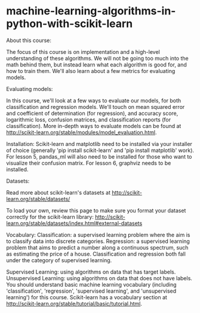 # machine-learning-algorithms-in-python-with-scikit-learn
About this course:

The focus of this course is on implementation and a high-level understanding of these algorithms. We will not be going too much into the math behind them, but instead learn what each 
algorithm is good for, and how to train them. We'll also learn about a few metrics for evaluating models.

Evaluating models:

In this course, we'll look at a few ways to evaluate our models, for both classification and regression models. We'll touch on mean squared error and coefficient of determination 
(for regression), and accuracy score, logarithmic loss, confusion matrices, and classification reports (for classification). More in-depth ways to evaluate models can be found at
http://scikit-learn.org/stable/modules/model_evaluation.html.

Installation:
Scikit-learn and matplotlib need to be installed via your installer of choice (generally 'pip install scikit-learn' and 'pip install matplotlib' work). For lesson 5, pandas_ml will
also need to be installed for those who want to visualize their confusion matrix. For lesson 6, graphviz needs to be installed.

Datasets:

Read more about scikit-learn's datasets at http://scikit-learn.org/stable/datasets/

To load your own, review this page to make sure you format your dataset correctly for the scikit-learn library: http://scikit-learn.org/stable/datasets/index.html#external-datasets

Vocabulary:
Classification: a supervised learning problem where the aim is to classify data into discrete categories.
Regression: a supervised learning problem that aims to predict a number along a continuous spectrum, such as estimating the price of a house.
Classification and regression both fall under the category of supervised learning.

Supervised Learning: using algorithms on data that has target labels.
Unsupervised Learning: using algorithms on data that does not have labels.
You should understand basic machine learning vocabulary (including 'classification', 'regression', 'supervised learning', and 'unsupervised learning') for this course. Scikit-learn 
has a vocabulary section at http://scikit-learn.org/stable/tutorial/basic/tutorial.html.
